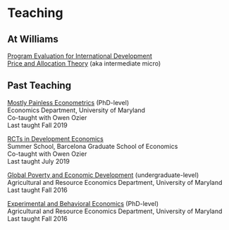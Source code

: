 # Teaching

## At Williams

[Program Evaluation for International Development](https://pjakiela.github.io/ECON379/)  
[Price and Allocation Theory](https://glow.williams.edu/courses/3010522) (aka intermediate micro)  


## Past Teaching 

[Mostly Painless Econometrics](http://economics.ozier.com/econ626/) (PhD-level)  
Economics Department, University of Maryland  
Co-taught with Owen Ozier  
Last taught Fall 2019  

[RCTs in Development Economics](http://economics.ozier.com/bgse-2019/)  
Summer School, Barcelona Graduate School of Economics  
Co-taught with Owen Ozier  
Last taught July 2019  

[Global Poverty and Economic Development](http://pamjakiela.com/arec345.htm) (undergraduate-level)  
Agricultural and Resource Economics Department, University of Maryland  
Last taught Fall 2016  

[Experimental and Behavioral Economics](http://pamjakiela.com/arec815.htm) (PhD-level)  
Agricultural and Resource Economics Department, University of Maryland  
Last taught Fall 2016  
